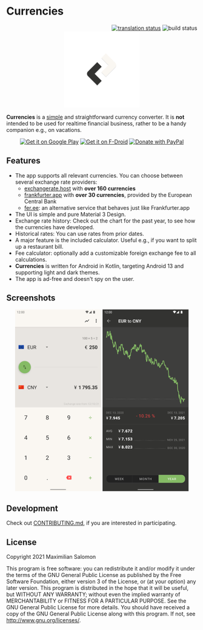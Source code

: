# Currencies

<!-- badges -->
<div align="right">
   <a href="https://weblate.bubu1.eu/engage/currencies/"><img alt="translation status" height="20" src="https://weblate.bubu1.eu/widgets/currencies/-/svg-badge.svg"></a>
   <img alt="build status" height="20" src="https://github.com/sal0max/currencies/actions/workflows/build.yaml/badge.svg">
</div>

<!-- logo -->
<div align="center">
   <img alt="Logo" height="200" src="art/ic_launcher/ic_launcher_foreground.svg">
</div>

**Currencies** is a [simple](https://en.wikipedia.org/wiki/KISS_principle) and straightforward currency converter.
It is **not** intended to be used for realtime financial business, rather to be a handy companion e.g., on vacations.

<!-- buttons -->
<div align="center">
   <a href="https://play.google.com/store/apps/details?id=de.salomax.currencies"><img alt="Get it on Google Play" height="75" src="https://play.google.com/intl/en_us/badges/images/generic/en_badge_web_generic.png"></a>
   <a href="https://f-droid.org/packages/de.salomax.currencies/"><img alt="Get it on F-Droid" height="75" src="https://f-droid.org/badge/get-it-on.png"></a>
   <a href="https://www.paypal.com/donate?hosted_button_id=2JCY7E99V9DGC"><img alt="Donate with PayPal" height="75" src="https://raw.githubusercontent.com/aha999/DonateButtons/master/Paypal.png"></a>
</div>


## Features

* The app supports all relevant currencies. You can choose between several exchange rate providers:
   * [exchangerate.host](https://exchangerate.host/) with **over 160 currencies**
   * [frankfurter.app](https://frankfurter.app/) with **over 30 currencies**, provided by the European Central Bank
   * [fer.ee](https://fer.ee/): an alternative service that behaves just like Frankfurter.app
* The UI is simple and pure Material 3 Design.
* Exchange rate history: Check out the chart for the past year, to see how the currencies have developed.
* Historical rates: You can use rates from prior dates.
* A major feature is the included calculator. Useful e.g., if you want to split up a restaurant bill.
* Fee calculator: optionally add a customizable foreign exchange fee to all calculations.
* **Currencies** is written for Android in Kotlin, targeting Android 13 and supporting light and dark themes.
* The app is ad-free and doesn't spy on the user.


## Screenshots

<div align="center">
   <img src="art/screenshots/screen01.png" width="45%" alt="screenshot 1">
   <img src="art/screenshots/screen03.png" width="45%" alt="screenshot 2">
</div>


## Development

Check out [CONTRIBUTING.md](CONTRIBUTING.md), if you are interested in participating.


## License
Copyright 2021 Maximilian Salomon

This program is free software: you can redistribute it and/or modify it under the terms of the GNU General Public License as published by the Free Software Foundation, either version 3 of the License, or (at your option) any later version.
This program is distributed in the hope that it will be useful, but WITHOUT ANY WARRANTY; without even the implied warranty of MERCHANTABILITY or FITNESS FOR A PARTICULAR PURPOSE. See the GNU General Public License for more details.
You should have received a copy of the GNU General Public License along with this program. If not, see http://www.gnu.org/licenses/.
